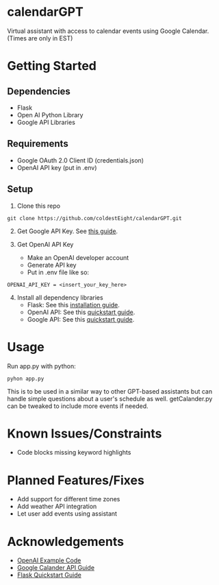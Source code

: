 # calendarGPT
Virtual assistant with access to calendar events using Google Calendar. (Times are only in EST)

# Getting Started

## Dependencies 
 - Flask
 - Open AI Python Library
 - Google API Libraries

## Requirements
 - Google OAuth 2.0 Client ID (credentials.json)
 - OpenAI API key (put in .env)

## Setup
1. Clone this repo
```
git clone https://github.com/coldestEight/calendarGPT.git
```
2. Get Google API Key. See [this guide](https://developers.google.com/workspace/guides/create-credentials).

3. Get OpenAI API Key
   - Make an OpenAI developer account
   - Generate API key
   - Put in .env file like so:
  ```
OPENAI_API_KEY = <insert_your_key_here>
```

4. Install all dependency libraries
   - Flask: See this [installation guide](https://flask.palletsprojects.com/en/1.1.x/installation/#installation).
   - OpenAI API: See this [quickstart guide](https://platform.openai.com/docs/quickstart).
   - Google API: See this [quickstart guide](https://developers.google.com/drive/api/quickstart/python).

# Usage
Run app.py with python:
```
pyhon app.py
```

This is to be used in a similar way to other GPT-based assistants but can handle simple questions about a user's schedule as well. getCalander.py can be tweaked to include more events if needed. 

# Known Issues/Constraints
 - Code blocks missing keyword highlights

# Planned Features/Fixes
 - Add support for different time zones
 - Add weather API integration
 - Let user add events using assistant

# Acknowledgements
 - [OpenAI Example Code](https://platform.openai.com/examples)
 - [Google Calander API Guide](https://developers.google.com/calendar/api/guides/overview)
 - [Flask Quickstart Guide](https://flask.palletsprojects.com/en/2.3.x/quickstart/)
